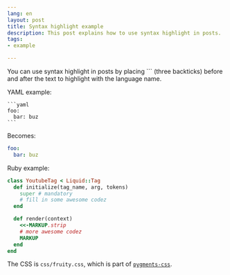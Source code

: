 ```yaml
---
lang: en
layout: post
title: Syntax highlight example
description: This post explains how to use syntax highlight in posts.
tags:
- example

---
```

You can use syntax highlight in posts by placing ``` (three backticks) before
and after the text to highlight with the language name.

YAML example:

````
```yaml
foo:
  bar: buz
```
````
Becomes:

```yaml
foo:
  bar: buz
```

Ruby example:

```ruby
class YoutubeTag < Liquid::Tag
  def initialize(tag_name, arg, tokens)
    super # mandatory
    # fill in some awesome codez
  end

  def render(context)
    <<-MARKUP.strip
    # more awesome codez
    MARKUP
  end
end
```

The CSS is `css/fruity.css`, which is part of
[`pygments-css`](https://github.com/richleland/pygments-css).
